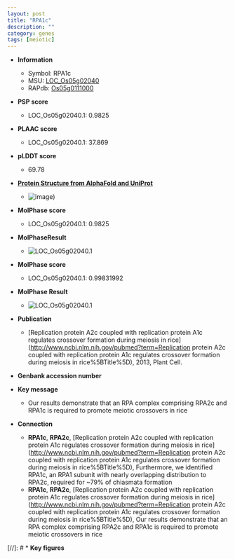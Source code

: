 ```yaml
---
layout: post
title: "RPA1c"
description: ""
category: genes
tags: [meiotic]
---
```


* **Information**  
    + Symbol: RPA1c  
    + MSU: [LOC_Os05g02040](http://rice.plantbiology.msu.edu/cgi-bin/ORF_infopage.cgi?orf=LOC_Os05g02040)  
    + RAPdb: [Os05g0111000](http://rapdb.dna.affrc.go.jp/viewer/gbrowse_details/irgsp1?name=Os05g0111000)  

* **PSP score**  
    + LOC_Os05g02040.1: 0.9825 

* **PLAAC score**  
    + LOC_Os05g02040.1: 37.869 

* **pLDDT score**
    + 69.78

* **[Protein Structure from AlphaFold and UniProt](https://www.uniprot.org/uniprotkb/Q65XV7/entry#structure)**
    + ![image](https://ricepsp.github.io/images/Q6/AF-Q65XV7-F1.png))

* **MolPhase score**
    + LOC_Os05g02040.1: 0.9825

* **MolPhaseResult**
    + ![LOC_Os05g02040.1](https://ricepsp.github.io/pictures/LOC_Os05g/LOC_Os05g02040.1.png)

* **MolPhase score**
    + LOC_Os05g02040.1: 0.99831992

* **MolPhase Result**
    + ![LOC_Os05g02040.1](https://304243504.github.io/Pictures/LOC_Os05g/LOC_Os05g02040.1.png)

* **Publication**  
    + [Replication protein A2c coupled with replication protein A1c regulates crossover formation during meiosis in rice](http://www.ncbi.nlm.nih.gov/pubmed?term=Replication protein A2c coupled with replication protein A1c regulates crossover formation during meiosis in rice%5BTitle%5D), 2013, Plant Cell.

* **Genbank accession number**  

* **Key message**  
    + Our results demonstrate that an RPA complex comprising RPA2c and RPA1c is required to promote meiotic crossovers in rice

* **Connection**  
    + __RPA1c__, __RPA2c__, [Replication protein A2c coupled with replication protein A1c regulates crossover formation during meiosis in rice](http://www.ncbi.nlm.nih.gov/pubmed?term=Replication protein A2c coupled with replication protein A1c regulates crossover formation during meiosis in rice%5BTitle%5D), Furthermore, we identified RPA1c, an RPA1 subunit with nearly overlapping distribution to RPA2c, required for ~79% of chiasmata formation
    + __RPA1c__, __RPA2c__, [Replication protein A2c coupled with replication protein A1c regulates crossover formation during meiosis in rice](http://www.ncbi.nlm.nih.gov/pubmed?term=Replication protein A2c coupled with replication protein A1c regulates crossover formation during meiosis in rice%5BTitle%5D), Our results demonstrate that an RPA complex comprising RPA2c and RPA1c is required to promote meiotic crossovers in rice

[//]: # * **Key figures**  



